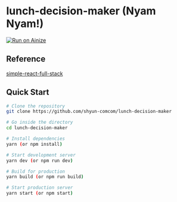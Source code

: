 # lunch-decision-maker (Nyam Nyam!)

[![Run on Ainize](https://ainize.ai/static/images/run_on_ainize_button.svg)](https://ainize.web.app/redirect?git_repo=github.com/shyun-comcom/lunch-decision-maker)

## Reference
[simple-react-full-stack](https://github.com/crsandeep/simple-react-full-stack)

## Quick Start

```bash
# Clone the repository
git clone https://github.com/shyun-comcom/lunch-decision-maker

# Go inside the directory
cd lunch-decision-maker 

# Install dependencies
yarn (or npm install)

# Start development server
yarn dev (or npm run dev)

# Build for production
yarn build (or npm run build)

# Start production server
yarn start (or npm start)
```